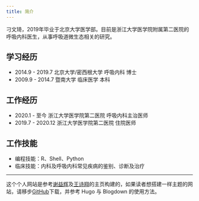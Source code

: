 ```yaml
---
title: 简介
---
```


刁文琦，2019年毕业于北京大学医学部。目前是浙江大学医学院附属第二医院的呼吸内科医生，从事呼吸道微生态相关的研究。

## 学习经历

- 2014.9 - 2019.7 北京大学/密西根大学 呼吸内科 博士
- 2009.9 - 2014.7 暨南大学 临床医学 本科   

## 工作经历

- 2020.1 - 至今 浙江大学医学院第二医院 呼吸内科主治医师
- 2019.7 - 2020.12 浙江大学医学院第二医院 住院医师

## 工作技能

- 编程技能：R、Shell、Python
- 临床技能：内科及呼吸内科常见疾病的鉴别、诊断及治疗


---

这个个人网站是参考[谢益辉](https://yihui.name/)及[王诗翔](https://shixiangwang.github.io/home)的主页构建的，如果读者想搭建一样主题的网站，请移步[GitHub](https://github.com/wdiao-zju)下载，并参考 Hugo 与 Blogdown 的使用方法。